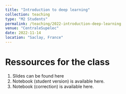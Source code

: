 ```yaml
---
title: "Introduction to deep learning"
collection: teaching
type: "M2 Students"
permalink: /teaching/2022-introduction-deep-learning 
venue: "CentraleSupelec"
date: 2022-11-14 
location: "Saclay, France"
---
```



Ressources for the class
======

1. Slides can be found
       here <a href="https://pierrecolombo.github.io//introduction_deep_learning/pdf_class.pdf" download><i class="fas fa-book"> </i></a>
2. Notebook (student version) is available
   here. <a href="https://pierrecolombo.github.io//introduction_deep_learning/Introduction to Deep Learning (Student Version).ipynb" download><i class="fas fa-book"> </i></a>
3. Notebook (correction) is available
   here. <a href="https://pierrecolombo.github.io//introduction_deep_learning/Introduction to Deep Learning (Student Version).ipynb" download><i class="fas fa-book"> </i></a>

